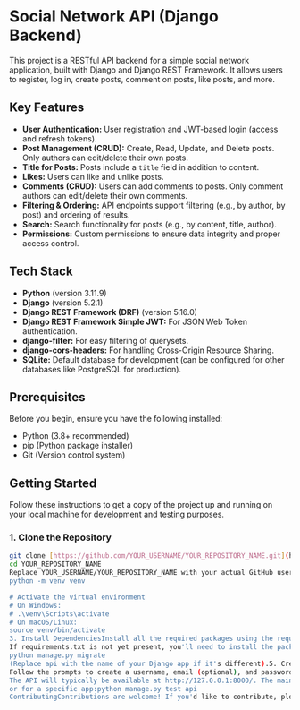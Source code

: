 # Social Network API (Django Backend)

This project is a RESTful API backend for a simple social network application, built with Django and Django REST Framework. It allows users to register, log in, create posts, comment on posts, like posts, and more.

## Key Features

* **User Authentication:** User registration and JWT-based login (access and refresh tokens).
* **Post Management (CRUD):** Create, Read, Update, and Delete posts. Only authors can edit/delete their own posts.
* **Title for Posts:** Posts include a `title` field in addition to content.
* **Likes:** Users can like and unlike posts.
* **Comments (CRUD):** Users can add comments to posts. Only comment authors can edit/delete their own comments.
* **Filtering & Ordering:** API endpoints support filtering (e.g., by author, by post) and ordering of results.
* **Search:** Search functionality for posts (e.g., by content, title, author).
* **Permissions:** Custom permissions to ensure data integrity and proper access control.

## Tech Stack

* **Python** (version 3.11.9)
* **Django** (version 5.2.1)
* **Django REST Framework (DRF)** (version 5.16.0)
* **Django REST Framework Simple JWT:** For JSON Web Token authentication.
* **django-filter:** For easy filtering of querysets.
* **django-cors-headers:** For handling Cross-Origin Resource Sharing.
* **SQLite:** Default database for development (can be configured for other databases like PostgreSQL for production).

## Prerequisites

Before you begin, ensure you have the following installed:

* Python (3.8+ recommended)
* pip (Python package installer)
* Git (Version control system)

## Getting Started

Follow these instructions to get a copy of the project up and running on your local machine for development and testing purposes.

### 1. Clone the Repository

```bash
git clone [https://github.com/YOUR_USERNAME/YOUR_REPOSITORY_NAME.git](https://github.com/YOUR_USERNAME/YOUR_REPOSITORY_NAME.git)
cd YOUR_REPOSITORY_NAME
Replace YOUR_USERNAME/YOUR_REPOSITORY_NAME with your actual GitHub username and repository name.2. Create and Activate a Virtual EnvironmentIt's highly recommended to use a virtual environment to manage project dependencies.# Create the virtual environment (e.g., named 'venv')
python -m venv venv

# Activate the virtual environment
# On Windows:
# .\venv\Scripts\activate
# On macOS/Linux:
source venv/bin/activate
3. Install DependenciesInstall all the required packages using the requirements.txt file.(If you haven't created one yet, do so with pip freeze > requirements.txt after installing packages manually for the first time).pip install -r requirements.txt
If requirements.txt is not yet present, you'll need to install the packages listed in the "Tech Stack" section (e.g., pip install django djangorestframework djangorestframework-simplejwt django-filter django-cors-headers). Then, generate the requirements.txt file.4. Apply Database MigrationsThis will create the necessary database tables based on your Django models.python manage.py makemigrations api
python manage.py migrate
(Replace api with the name of your Django app if it's different).5. Create a Superuser (Optional)This allows you to access the Django admin interface.python manage.py createsuperuser
Follow the prompts to create a username, email (optional), and password.6. Configure CORS (Cross-Origin Resource Sharing)If you are developing a separate frontend (e.g., on http://localhost:3000), you'll need to configure CORS in settings.py. Refer to the django-cors-headers documentation or the setup instructions provided previously (allowing http://localhost:3000 in CORS_ALLOWED_ORIGINS).7. Run the Development Serverpython manage.py runserver
The API will typically be available at http://127.0.0.1:8000/. The main API endpoints will be under /api/ (e.g., http://127.0.0.1:8000/api/posts/).API Endpoints OverviewThe API provides endpoints for user management, posts, and comments. All field names in requests and responses are in English.User Registration: POST /api/users/register/User Login (Get Token): POST /api/token/Refresh Access Token: POST /api/token/refresh/Posts (CRUD, Like, List Likers):GET, POST /api/posts/GET, PUT, PATCH, DELETE /api/posts/{id}/POST /api/posts/{id}/like-unlike/GET /api/posts/{id}/who-liked/Comments (CRUD):GET, POST /api/comments/GET, PUT, PATCH, DELETE /api/comments/{id}/For detailed information on each endpoint, request/response formats, required fields for POST/PUT, and query parameters, please refer to the API Documentation (You should create this separate, more detailed documentation file, like the one we worked on previously with id social_api_documentation).Running Tests(This section can be expanded once tests are written)To run the automated tests for this project (if available):python manage.py test
or for a specific app:python manage.py test api
ContributingContributions are welcome! If you'd like to contribute, please follow these steps:Fork the Project.Create your Feature Branch (git checkout -b feature/AmazingFeature).Commit your Changes (git commit -m 'Add some AmazingFeature').Push to the Branch (git push origin feature/AmazingFeature).Open a Pull Request.Please ensure your code adheres to the project's coding standards and includes tests for new features.LicenseDistributed under the MIT License. See LICENSE file